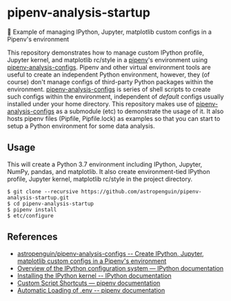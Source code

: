 # pipenv-analysis-startup
:penguin: Example of managing IPython, Jupyter, matplotlib custom configs in a Pipenv's environment

This repository demonstrates how to manage custom IPython profile, Jupyter kernel, and matplotlib rc/style in a [pipenv](https://pipenv.readthedocs.io/en/latest/)'s environment using [pipenv-analysis-configs].
Pipenv and other virtual environment tools are useful to create an independent Python environment, however, they (of course) don't manage configs of third-party Python packages within the environment.
[pipenv-analysis-configs] is series of shell scripts to create such configs within the environment, independent of *default* configs usually installed under your home directory.
This repository makes use of [pipenv-analysis-configs] as a submodule (etc) to demonstrate the usage of it.
It also hosts pipenv files (Pipfile, Pipfile.lock) as examples so that you can start to setup a Python environment for some data analysis.

[pipenv-analysis-configs]: https://github.com/astropenguin/pipenv-analysis-configs

## Usage

This will create a Python 3.7 environment including IPython, Jupyter, NumPy, pandas, and matplotlib.
It also create environment-tied IPython profile, Jupyter kernel, matplotlib rc/style in the project directory.

```shell
$ git clone --recursive https://github.com/astropenguin/pipenv-analysis-startup.git
$ cd pipenv-analysis-startup
$ pipenv install
$ etc/configure
```

## References

+ [astropenguin/pipenv-analysis-configs -- Create IPython, Jupyter, matplotlib custom configs in a Pipenv's environment](https://github.com/astropenguin/pipenv-analysis-configs)
+ [Overview of the IPython configuration system — IPython documentation](https://ipython.readthedocs.io/en/stable/development/config.html)
+ [Installing the IPython kernel -- IPython documentation](https://ipython.readthedocs.io/en/stable/install/kernel_install.html)
+ [Custom Script Shortcuts — pipenv documentation](https://pipenv.readthedocs.io/en/latest/advanced/#custom-script-shortcuts)
+ [Automatic Loading of .env -- pipenv documentation](https://pipenv.readthedocs.io/en/latest/advanced/#automatic-loading-of-env)
